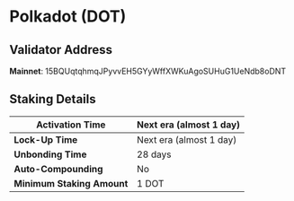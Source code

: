 # Polkadot (DOT)

## **Validator Address**

**Mainnet**: 15BQUqtqhmqJPyvvEH5GYyWffXWKuAgoSUHuG1UeNdb8oDNT

## Staking Details

| **Activation Time**        | Next era (almost 1 day) |
| -------------------------- | ----------------------- |
| **Lock-Up Time**           | Next era (almost 1 day) |
| **Unbonding Time**         | 28 days                 |
| **Auto-Compounding**       | No                      |
| **Minimum Staking Amount** | 1 DOT                   |

